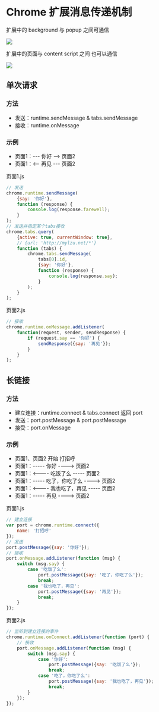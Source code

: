 # Chrome 扩展消息传递机制

扩展中的 background 与 popup 之间可通信

![](https://raw.githubusercontent.com/cgzero/note/master/img/151017/ext-and-contentscript.gif)

扩展中的页面与 content script 之间 也可以通信

![](https://raw.githubusercontent.com/cgzero/note/master/img/151017/popup-and-background.gif)

## 单次请求

### 方法

- 发送：runtime.sendMessage & tabs.sendMessage
- 接收：runtime.onMessage

### 示例

- 页面1：--- 你好 --> 页面2
- 页面1：<-- 再见 --- 页面2

页面1.js

```javascript
// 发送
chrome.runtime.sendMessage(
    {say: '你好'},
    function (response) {
        console.log(response.farewell);
    }
);
// 发送并指定某个tabs接收
chrome.tabs.query(
    {active: true, currentWindow: true},
    // {url: 'http://mylzu.net/*'}
    function (tabs) {
        chrome.tabs.sendMessage(
            tabs[0].id,
            {say: '你好'},
            function (response) {
                console.log(response.say);
            }
        );
    }
);
```

页面2.js

```js
// 接收
chrome.runtime.onMessage.addListener(
    function(request, sender, sendResponse) {
        if (request.say == '你好') {
            sendResponse({say: '再见'});
        } 
    }
);
```

## 长链接

### 方法

- 建立连接：runtime.connect & tabs.connect 返回 port
- 发送：port.postMessage & port.postMessage
- 接受：port.onMessage

### 示例

- 页面1、页面2 开始 打招呼
- 页面1：----- 你好 ----> 页面2
- 页面1：<---- 吃饭了么 ----- 页面2
- 页面1：----- 吃了，你吃了么 ----> 页面2
- 页面1：<---- 我也吃了，再见 ----- 页面2
- 页面1：----- 再见 ----> 页面2

页面1.js

```js
// 建立连接
var port = chrome.runtime.connect({
    name: '打招呼'
});
// 发送
port.postMessage({say: '你好'});
// 接收
port.onMessage.addListener(function (msg) {
    switch (msg.say) {
        case '吃饭了么':
            port.postMessage({say: '吃了，你吃了么'});
            break;
        case '我也吃了，再见':
            port.postMessage({say: '再见'});
            break;
    }
});
```

页面2.js

```js
// 监听到建立连接的事件
chrome.runtime.onConnect.addListener(function (port) {
    // 接收
    port.onMessage.addListener(function (msg) {
        switch (msg.say) {
            case '你好':
                port.postMessage({say: '吃饭了么'});
                break;
            case '吃了，你吃了么':
                port.postMessage({say: '我也吃了，再见'});
                break;
        }
    });
});
```

